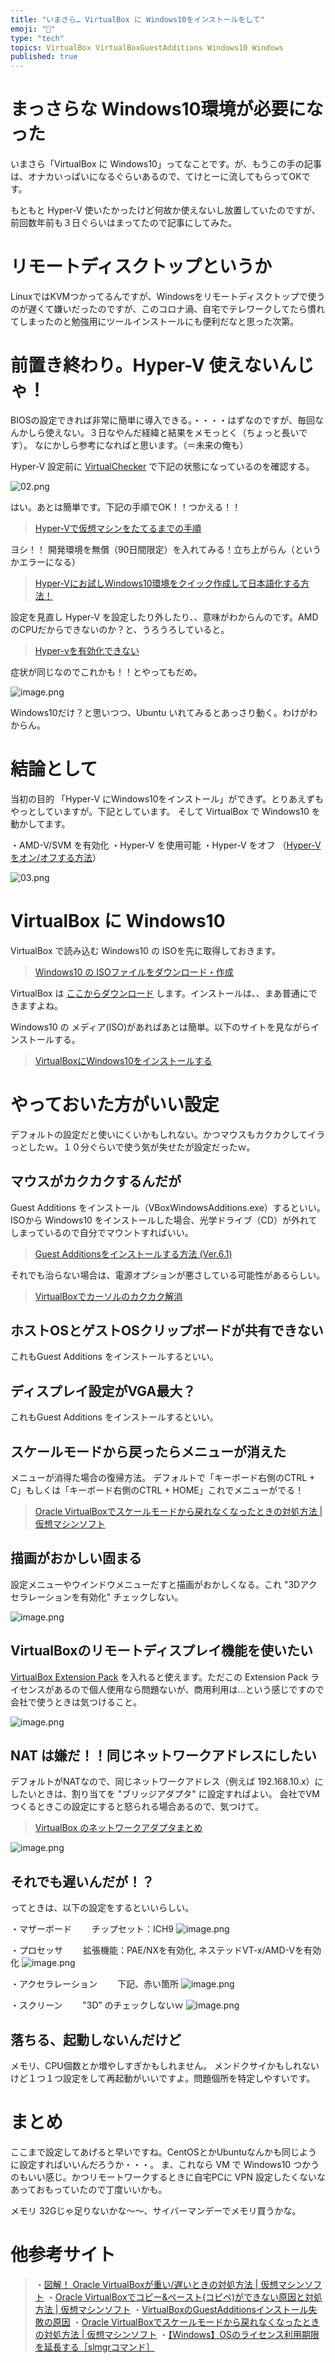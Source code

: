 ```yaml
---
title: "いまさら… VirtualBox に Windows10をインストールをして"
emoji: "📝"
type: "tech"
topics: VirtualBox VirtualBoxGuestAdditions Windows10 Windows
published: true
---
```


# まっさらな Windows10環境が必要になった
いまさら「VirtualBox に Windows10」ってなことです。が、もうこの手の記事は、オナカいっぱいになるぐらいあるので、てけとーに流してもらってOKです。

もともと Hyper-V 使いたかったけど何故か使えないし放置していたのですが、前回数年前も３日ぐらいはまってたので記事にしてみた。

# リモートディスクトップというか
LinuxではKVMつかってるんですが、Windowsをリモートディスクトップで使うのが遅くて嫌いだったのですが、このコロナ渦、自宅でテレワークしてたら慣れてしまったのと勉強用にツールインストールにも便利だなと思った次第。

# 前置き終わり。Hyper-V 使えないんじゃ！
BIOSの設定できれば非常に簡単に導入できる。・・・・はずなのですが、毎回なんかしら使えない。３日なやんだ経緯と結果をメモっとく（ちょっと長いです）。
なにかしら参考になればと思います。（＝未来の俺も）

Hyper-V 設定前に [VirtualChecker](https://forest.watch.impress.co.jp/library/software/virtualcheck/) で下記の状態になっているのを確認する。

![02.png](https://qiita-image-store.s3.ap-northeast-1.amazonaws.com/0/44540/1d692823-fc7d-6f90-9f3e-35bf3280378c.png)

はい。あとは簡単です。下記の手順でOK！！つかえる！！

> [Hyper-Vで仮想マシンをたてるまでの手順](https://qiita.com/Kobecow/items/3e20fd5a195dfff39606)

ヨシ！！ 開発環境を無償（90日間限定）を入れてみる！立ち上がらん（というかエラーになる）

> [Hyper-Vにお試しWindows10環境をクイック作成して日本語化する方法！](https://bgt-48.blogspot.com/2019/04/hyper-vwindows10.html)

設定を見直し Hyper-V を設定したり外したり、、意味がわからんのです。AMDのCPUだからできないのか？と、うろうろしていると。

> [Hyper-vを有効化できない](https://answers.microsoft.com/ja-jp/windows/forum/all/hyper/a643f321-ab35-4a77-9520-ed8534f717a6?auth=1)

症状が同じなのでこれかも！！とやってもだめ。

![image.png](https://qiita-image-store.s3.ap-northeast-1.amazonaws.com/0/44540/76972387-5722-926d-6c72-8101e033313b.png)

Windows10だけ？と思いつつ、Ubuntu いれてみるとあっさり動く。わけがわからん。

# 結論として
当初の目的 「Hyper-V にWindows10をインストール」ができず。とりあえずもやっとしていますが。下記としています。
そして VirtualBox で Windows10 を動かしてます。

・AMD-V/SVM を有効化
・Hyper-V を使用可能
・Hyper-V をオフ （[Hyper-V をオン/オフする方法](https://qiita.com/hinataysi29734/items/d4e48ca673bad2f5ea03)）

![03.png](https://qiita-image-store.s3.ap-northeast-1.amazonaws.com/0/44540/b5f06773-4de7-2496-d354-89f71844d023.png)

# VirtualBox に Windows10
VirtualBox で読み込む Windows10 の ISOを先に取得しておきます。

> [Windows10 の ISOファイルをダウンロード・作成](https://pc-karuma.net/windows-10-install-media/)

VirtualBox は [ここからダウンロード](https://www.virtualbox.org/) します。インストールは、、まあ普通にできますよね。

Windows10 の メディア(ISO)があればあとは簡単。以下のサイトを見ながらインストールする。

> [VirtualBoxにWindows10をインストールする](https://qiita.com/hinataysi29734/items/d4e48ca673bad2f5ea03)

# やっておいた方がいい設定
デフォルトの設定だと使いにくいかもしれない。かつマウスもカクカクしてイラっとしたｗ。１０分ぐらいで使う気が失せたが設定だったｗ。

## マウスがカクカクするんだが
Guest Additions をインストール（VBoxWindowsAdditions.exe）するといい。ISOから Windows10 をインストールした場合、光学ドライブ（CD）が外れてしまっているので自分でマウントすればいい。

> [Guest Additionsをインストールする方法 (Ver.6.1)](https://kb.seeck.jp/archives/15991)

それでも治らない場合は、電源オプションが悪さしている可能性があるらしい。

> [VirtualBoxでカーソルのカクカク解消](https://jkudo.hatenadiary.org/entry/20080620/1213943885)

## ホストOSとゲストOSクリップボードが共有できない
これもGuest Additions をインストールするといい。

## ディスプレイ設定がVGA最大？
これもGuest Additions をインストールするといい。

## スケールモードから戻ったらメニューが消えた
メニューが消得た場合の復帰方法。
デフォルトで「キーボード右側のCTRL + C」もしくは「キーボード右側のCTRL + HOME」これでメニューがでる！

> [Oracle VirtualBoxでスケールモードから戻れなくなったときの対処方法 | 仮想マシンソフト](https://aresei-note.com/8074)

## 描画がおかしい固まる
設定メニューやウインドウメニューだすと描画がおかしくなる。これ "3Dアクセラレーションを有効化" チェックしない。

![image.png](https://qiita-image-store.s3.ap-northeast-1.amazonaws.com/0/44540/cb512d49-28af-0229-76a8-e7dd28d13821.png)

## VirtualBoxのリモートディスプレイ機能を使いたい
[VirtualBox Extension Pack](https://www.virtualbox.org/wiki/Downloads) を入れると使えます。ただこの Extension Pack ライセンスがあるので個人使用なら問題ないが、商用利用は…という感じですので会社で使うときは気つけること。

![image.png](https://qiita-image-store.s3.ap-northeast-1.amazonaws.com/0/44540/325fe3df-7a22-9aaa-2680-10ba57cdb4ad.png)

## NAT は嫌だ！！同じネットワークアドレスにしたい
デフォルトがNATなので、同じネットワークアドレス（例えば 192.168.10.x）にしたいときは、割り当てを "ブリッジアダプタ" に設定すればよい。
会社でVMつくるときこの設定にすると怒られる場合あるので、気つけて。

> [VirtualBox のネットワークアダプタまとめ](https://qiita.com/pitao/items/0f9475e4c0e230911eb7)

![image.png](https://qiita-image-store.s3.ap-northeast-1.amazonaws.com/0/44540/47f25945-950c-171e-0a89-2227a15a23e5.png)

## それでも遅いんだが！？
ってときは、以下の設定をするといいらしい。

・マザーボード
　　チップセット：ICH9
![image.png](https://qiita-image-store.s3.ap-northeast-1.amazonaws.com/0/44540/8d4bfb31-241d-4869-8fee-57abb090f9af.png)

・プロセッサ
　　拡張機能：PAE/NXを有効化, ネステッドVT-x/AMD-Vを有効化
![image.png](https://qiita-image-store.s3.ap-northeast-1.amazonaws.com/0/44540/17b39e7e-576b-c6a0-dc01-f3abf875d5ed.png)

・アクセラレーション
　　下記、赤い箇所
![image.png](https://qiita-image-store.s3.ap-northeast-1.amazonaws.com/0/44540/4f53bdce-492c-bf45-956a-3f576605854b.png)

・スクリーン
　　"3D” のチェックしないｗ
![image.png](https://qiita-image-store.s3.ap-northeast-1.amazonaws.com/0/44540/261f4b87-70d6-2820-4cf9-eff761dbf382.png)

## 落ちる、起動しないんだけど
メモリ、CPU個数とか増やしすぎかもしれません。
メンドクサイかもしれないけど１つ１つ設定をして再起動がいいですよ。問題個所を特定しやすいです。

# まとめ
ここまで設定してあげると早いですね。CentOSとかUbuntuなんかも同じように設定すればいいんだろうか・・・。
ま、これなら VM で Windows10 つかうのもいい感じ。かつリモートワークするときに自宅PCに VPN 設定したくないなあっておもっていたので丁度いいかも。

メモリ 32Gじゃ足りないかな～～、サイバーマンデーでメモリ買うかな。

# 他参考サイト

> ・[図解！ Oracle VirtualBoxが重い/遅いときの対処方法 | 仮想マシンソフト](https://aresei-note.com/8255)
> ・[Oracle VirtualBoxでコピー&ペースト(コピペ)ができない原因と対処方法 | 仮想マシンソフト](https://bizlog.tech/windows-evaluation-license/)
> ・[VirtualBoxのGuestAdditionsインストール失敗の原因](https://asterisk-works.com/installation-failed-the-guestadditions-of-virtualbox/)
> ・[Oracle VirtualBoxでスケールモードから戻れなくなったときの対処方法 | 仮想マシンソフト](https://aresei-note.com/8074)
> ・[【Windows】OSのライセンス利用期限を延長する［slmgrコマンド］](https://bizlog.tech/windows-evaluation-license/)


















